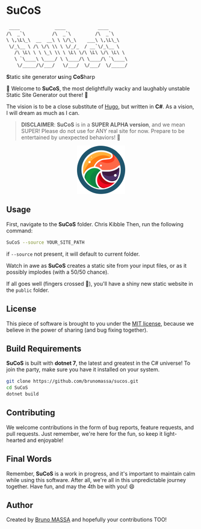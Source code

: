 # SuCoS

```txt
 ____             ____            ____       
/\  _`\          /\  _`\         /\  _`\     
\ \,\L\_\  __  __\ \ \/\_\    ___\ \,\L\_\   
 \/_\__ \ /\ \/\ \\ \ \/_/_  / __`\/_\__ \   
   /\ \L\ \ \ \_\ \\ \ \L\ \/\ \L\ \/\ \L\ \ 
   \ `\____\ \____/ \ \____/\ \____/\ `\____\
    \/_____/\/___/   \/___/  \/___/  \/_____/
```

**S**tatic site generator
**u**sing
**CoS**harp

🎉 Welcome to **SuCoS**, the most delightfully wacky and laughably unstable Static Site Generator out there! 🎉

The vision is to be a close substitute of [Hugo](https://gohugo.io/), but written in **C#**. As a vision, I will dream as much as I can.

> **DISCLAIMER**: **SuCoS** is in a **SUPER ALPHA version**, and we mean SUPER! Please do not use for ANY real site for now. Prepare to be entertained by unexpected behaviors! 🎢

<img src="SuCoS-logo.svg" width="128px" style="display: block;margin-left: auto;margin-right: auto;" />

## Usage

First, navigate to the **SuCoS** folder.
Chris Kibble
Then, run the following command:
```bash
SuCoS --source YOUR_SITE_PATH
```

if `--source` not present, it will default to current folder.

Watch in awe as **SuCoS** creates a static site from your input files, or as it possibly implodes (with a 50/50 chance).

If all goes well (fingers crossed 🤞), you'll have a shiny new static website in the `public` folder.

## License

This piece of software is brought to you under the [MIT license](LICENSE), because we believe in the power of sharing (and bug fixing together).

## Build Requirements

**SuCoS** is built with **dotnet 7**, the latest and greatest in the C# universe! To join the party, make sure you have it installed on your system.

```bash
git clone https://github.com/brunomassa/sucos.git
cd SuCoS
dotnet build
```

## Contributing

We welcome contributions in the form of bug reports, feature requests, and pull requests. Just remember, we're here for the fun, so keep it light-hearted and enjoyable!

## Final Words

Remember, **SuCoS** is a work in progress, and it's important to maintain calm while using this software. After all, we're all in this unpredictable journey together. Have fun, and may the 4th be with you! 😄

## Author

Created by [Bruno MASSA](https://www.brunomassa.com) and hopefully your contributions TOO!
